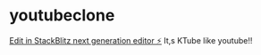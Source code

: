# youtubeclone

[Edit in StackBlitz next generation editor ⚡️](https://stackblitz.com/~/github.com/Karthikreddygorla/youtubeclone)
It,s KTube like youtube!!
